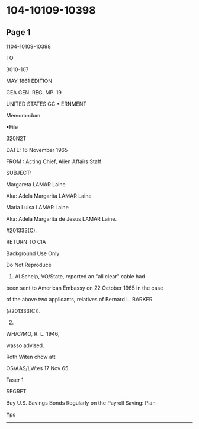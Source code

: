 # 104-10109-10398

## Page 1

1104-10109-10398

TO

3010-107

MAY 1861 EDITION

GEA GEN. REG. MP. 19

UNITED STATES GC • ERNMENT

Memorandum

•File

320N2T

DATE: 16 November 1965

FROM : Acting Chief, Alien Affairs Staff

SUBJECT:

Margareta LAMAR Laine

Aka: Adela Margarita LAMAR Laine

Maria Luisa LAMAR Laine

Aka: Adela Margarita de Jesus LAMAR Laine.

#201333(C).

RETURN TO CIA

Background Use Only

Do Not Reproduce

1. Al Schelp, VO/State, reported an "all clear" cable had

been sent to American Embassy on 22 October 1965 in the case

of the above two applicants, relatives of Bernard L. BARKER

(#201333(C)).

2.

WH/C/MO, R. L. 1946,

wasso advised.

Roth Witen chow att

OS/AAS/LW:es 17 Nov 65

Taser 1

SEGRET

Buy U.S. Savings Bonds Regularly on the Payroll Saving: Plan

Yps

---

